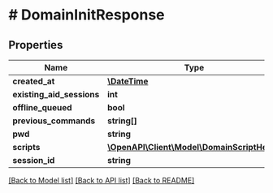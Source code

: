 # # DomainInitResponse

## Properties

Name | Type | Description | Notes
------------ | ------------- | ------------- | -------------
**created_at** | [**\DateTime**](\DateTime.md) |  |
**existing_aid_sessions** | **int** |  |
**offline_queued** | **bool** |  |
**previous_commands** | **string[]** |  | [optional]
**pwd** | **string** |  | [optional]
**scripts** | [**\OpenAPI\Client\Model\DomainScriptHelp[]**](DomainScriptHelp.md) |  |
**session_id** | **string** |  |

[[Back to Model list]](../../README.md#models) [[Back to API list]](../../README.md#endpoints) [[Back to README]](../../README.md)
